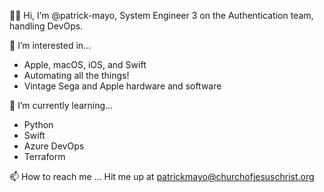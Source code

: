 👋🏻 Hi, I’m @patrick-mayo, System Engineer 3 on the Authentication team, handling DevOps.

👀 I’m interested in...
- Apple, macOS, iOS, and Swift
- Automating all the things!
- Vintage Sega and Apple hardware and software

🌱 I’m currently learning...
- Python
- Swift
- Azure DevOps
- Terraform

📫 How to reach me ...
Hit me up at patrickmayo@churchofjesuschrist.org

<!---
patrick-mayo/patrick-mayo is a ✨ special ✨ repository because its `README.md` (this file) appears on your GitHub profile.
You can click the Preview link to take a look at your changes.
--->
